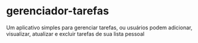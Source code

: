# gerenciador-tarefas
Um aplicativo simples para gerenciar tarefas, ou usuários podem adicionar, visualizar, atualizar e excluir tarefas de sua lista pessoal
